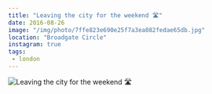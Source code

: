 ```yaml
---
title: "Leaving the city for the weekend 🛣"
date: 2016-08-26
image: "/img/photo/7ffe823e690e25f7a3ea082fedae65db.jpg"
location: "Broadgate Circle"
instagram: true
tags:
 - london
---
```


![Leaving the city for the weekend 🛣](/img/photo/7ffe823e690e25f7a3ea082fedae65db.jpg)
